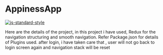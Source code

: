 #  AppinessApp
[![js-standard-style](https://img.shields.io/badge/code%20style-standard-brightgreen.svg?style=flat)](http://standardjs.com/)


Here are the details of the project, 
in this project i have used, Redux for the navigation structuring and smooth navigation.
Refer Package.json for details of Plugins used. 
after login, i have taken care that , user will not go back to login screen again and navigation stack will be reset
